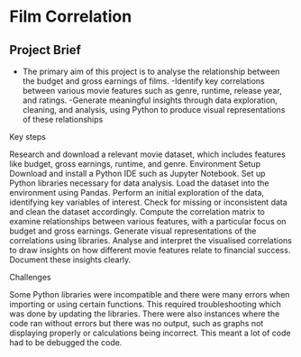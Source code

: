 # Film Correlation # 

## Project Brief ##
- The primary aim of this project is to analyse the relationship between the budget and gross earnings of films.
-Identify key correlations between various movie features such as genre, runtime, release year, and ratings.
-Generate meaningful insights through data exploration, cleaning, and analysis, using Python to produce visual representations of these relationships

Key steps

Research and download a relevant movie dataset, which includes features like budget, gross earnings, runtime, and genre.
Environment Setup
Download and install a Python IDE such as Jupyter Notebook.
Set up Python libraries necessary for data analysis.
Load the dataset into the environment using Pandas.
Perform an initial exploration of the data, identifying key variables of interest.
Check for missing or inconsistent data and clean the dataset accordingly.
Compute the correlation matrix to examine relationships between various features, with a particular focus on budget and gross earnings.
Generate visual representations of the correlations using libraries.
Analyse and interpret the visualised correlations to draw insights on how different movie features relate to financial success.
Document these insights clearly.

Challenges

Some Python libraries were incompatible and there were many errors when importing or using certain functions. This required troubleshooting which was done by updating the libraries.
There were also instances where the code ran without errors but there was no output, such as graphs not displaying properly or calculations being incorrect. This meant a lot of code had to be debugged the code.
